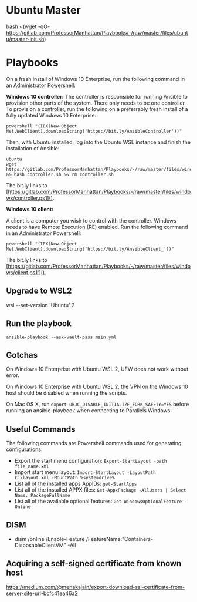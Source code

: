 # Ubuntu Master

bash <(wget -qO- https://gitlab.com/ProfessorManhattan/Playbooks/-/raw/master/files/ubuntu/master-init.sh)

# Playbooks
On a fresh install of Windows 10 Enterprise, run the following command in an Administrator Powershell:

**Windows 10 controller:**
The controller is responsible for running Ansible to provision other parts of the system. There only needs to be one controller. To provision a controller, run the following on a preferrably fresh install of a fully updated Windows 10 Enterprise:
```
powershell "(IEX(New-Object Net.WebClient).downloadString('https://bit.ly/AnsibleController'))"
```
Then, with Ubuntu installed, log into the Ubuntu WSL instance and finish the installation of Ansible:
```
ubuntu
wget https://gitlab.com/ProfessorManhattan/Playbooks/-/raw/master/files/windows/controller.sh && bash controller.sh && rm controller.sh
```

The bit.ly links to [https://gitlab.com/ProfessorManhattan/Playbooks/-/raw/master/files/windows/controller.ps1]().

**Windows 10 client:**

A client is a computer you wish to control with the controller. Windows needs to have Remote Execution (RE) enabled. Run the following command in an Administrator Powershell:

```
powershell "(IEX(New-Object Net.WebClient).downloadString('https://bit.ly/AnsibleClient_'))"
```

The bit.ly links to [https://gitlab.com/ProfessorManhattan/Playbooks/-/raw/master/files/windows/client.ps1']().

## Upgrade to WSL2

wsl --set-version 'Ubuntu' 2

## Run the playbook

```
ansible-playbook --ask-vault-pass main.yml
```

## Gotchas

On Windows 10 Enterprise with Ubuntu WSL 2, UFW does not work without error.

On Windows 10 Enterprise with Ubuntu WSL 2, the VPN on the Windows 10 host should be disabled when running the scripts.

On Mac OS X, run `export OBJC_DISABLE_INITIALIZE_FORK_SAFETY=YES` before running an ansible-playbook when connecting to Parallels Windows.

## Useful Commands

The following commands are Powershell commands used for generating configurations.

* Export the start menu configuration: `Export-StartLayout -path file_name.xml`
* Import start menu layout: `Import-StartLayout -LayoutPath C:\layout.xml -MountPath %systemdrive%`
* List all of the installed apps AppIDs: `get-StartApps`
* List all of the installed APPX files: `Get-AppxPackage -AllUsers | Select Name, PackageFullName`
* List all of the available optional features: `Get-WindowsOptionalFeature -Online`

## DISM

* dism /online /Enable-Feature /FeatureName:"Containers-DisposableClientVM" -All

## Acquiring a self-signed certificate from known host

https://medium.com/@menakajain/export-download-ssl-certificate-from-server-site-url-bcfc41ea46a2
